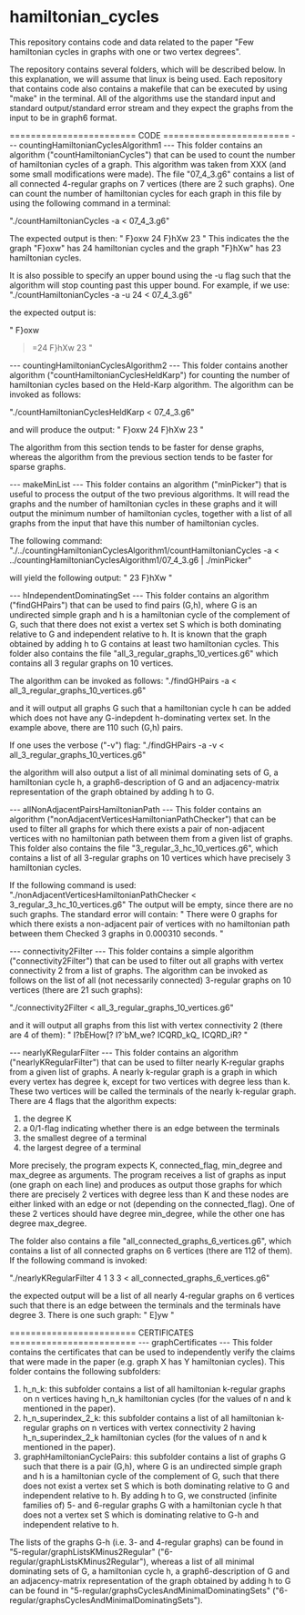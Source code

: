 # hamiltonian_cycles
This repository contains code and data related to the paper "Few hamiltonian cycles in graphs with one or two vertex degrees".

The repository contains several folders, which will be described below. In this explanation, we will assume that linux is being used. Each repository that contains code also contains a makefile that can be executed by using "make" in the terminal. All of the algorithms use the standard input and standard output/standard error stream and they expect the graphs from the input to be in graph6 format.


======================== CODE ========================
--- countingHamiltonianCyclesAlgorithm1 ---
This folder contains an algorithm ("countHamiltonianCycles") that can be used to count the number of hamiltonian cycles of a graph. This algorithm was taken from XXX (and some small modifications were made). The file "07_4_3.g6" contains a list of all connected 4-regular graphs on 7 vertices (there are 2 such graphs). One can count the number of hamiltonian cycles for each graph in this file by using the following command in a terminal:

"./countHamiltonianCycles -a < 07_4_3.g6"

The expected output is then:
"
F}oxw
24
F}hXw
23
"
This indicates the the graph "F}oxw" has 24 hamiltonian cycles and the graph "F}hXw" has 23 hamiltonian cycles.

It is also possible to specify an upper bound using the -u flag such that the algorithm will stop counting past this upper bound. For example, if we use:
"./countHamiltonianCycles -a -u 24 < 07_4_3.g6"

the expected output is:

"
F}oxw
>=24
F}hXw
23
"

--- countingHamiltonianCyclesAlgorithm2 ---
This folder contains another algorithm ("countHamiltonianCyclesHeldKarp") for counting the number of hamiltonian cycles based on the Held-Karp algorithm. The algorithm can be invoked as follows:

"./countHamiltonianCyclesHeldKarp < 07_4_3.g6"
 
and will produce the output:
"
F}oxw
24
F}hXw
23
"

The algorithm from this section tends to be faster for dense graphs, whereas the algorithm from the previous section tends to be faster for sparse graphs.

--- makeMinList ---
This folder contains an algorithm ("minPicker") that is useful to process the output of the two previous algorithms. It will read the graphs and the number of hamiltonian cycles in these graphs and it will output the minimum number of hamiltonian cycles, together with a list of all graphs from the input that have this number of hamiltonian cycles.

The following command:
"./../countingHamiltonianCyclesAlgorithm1/countHamiltonianCycles -a < ../countingHamiltonianCyclesAlgorithm1/07_4_3.g6 | ./minPicker"

will yield the following output:
"
23
F}hXw
"

--- hIndependentDominatingSet ---
This folder contains an algorithm ("findGHPairs") that can be used to find pairs (G,h), where G is an undirected simple graph and h is a hamiltonian cycle of the complement of G, such that there does not exist a vertex set S which is both dominating relative to G and independent relative to h. It is known that the graph obtained by adding h to G contains at least two hamiltonian cycles. This folder also contains the file "all_3_regular_graphs_10_vertices.g6" which contains all 3 regular graphs on 10 vertices.

The algorithm can be invoked as follows:
"./findGHPairs -a < all_3_regular_graphs_10_vertices.g6"

and it will output all graphs G such that a hamiltonian cycle h can be added which does not have any G-indepdent h-dominating vertex set. In the example above, there are 110 such (G,h) pairs.

If one uses the verbose ("-v") flag:
"./findGHPairs -a -v < all_3_regular_graphs_10_vertices.g6"

the algorithm will also output a list of all minimal dominating sets of G, a hamiltonian cycle h, a graph6-description of G and an adjacency-matrix representation of the graph obtained by adding h to G.

--- allNonAdjacentPairsHamiltonianPath ---
This folder contains an algorithm ("nonAdjacentVerticesHamiltonianPathChecker") that can be used to filter all graphs for which there exists a pair of non-adjacent vertices with no hamiltonian path between them from a given list of graphs. This folder also contains the file "3_regular_3_hc_10_vertices.g6", which contains a list of all 3-regular graphs on 10 vertices which have precisely 3 hamiltonian cycles.

If the following command is used:
"./nonAdjacentVerticesHamiltonianPathChecker < 3_regular_3_hc_10_vertices.g6"
The output will be empty, since there are no such graphs.  The standard error will contain:
"
There were 0 graphs for which there exists a non-adjacent pair of vertices with no hamiltonian path between them
Checked 3 graphs in 0.000310 seconds.
"
 
--- connectivity2Filter ---
This folder contains a simple algorithm ("connectivity2Filter") that can be used to filter out all graphs with vertex connectivity 2 from a list of graphs. The algorithm can be invoked as follows on the list of all (not necessarily connected) 3-regular graphs on 10 vertices (there are 21 such graphs):

"./connectivity2Filter < all_3_regular_graphs_10_vertices.g6"

and it will output all graphs from this list with vertex connectivity 2 (there are 4 of them):
"
I?bEHow[?
I?`bM_we?
ICQRD_kQ_
ICQRD_iR?
"

--- nearlyKRegularFilter ---
This folder contains an algorithm ("nearlyKRegularFilter") that can be used to filter nearly K-regular graphs from a given list of graphs. A nearly k-regular graph is a graph in which every vertex has degree k, except for two vertices with degree less than k. These two vertices will be called the terminals of the nearly k-regular graph. There are 4 flags that the algorithm expects:
1) the degree K
2) a 0/1-flag indicating whether there is an edge between the terminals
3) the smallest degree of a terminal
4) the largest degree of a terminal

More precisely, the program expects K, connected_flag, min_degree and max_degree as arguments.
The program receives a list of graphs as input (one graph on each line) and produces as output those graphs for which there are precisely 2 vertices with degree less than K and these nodes are either linked with an edge or not (depending on the connected_flag). One of these 2 vertices should have degree min_degree, while the other one has degree max_degree.

The folder also contains a file "all_connected_graphs_6_vertices.g6", which contains a list of all connected graphs on 6 vertices (there are 112 of them). If the following command is invoked:

"./nearlyKRegularFilter 4 1 3 3 < all_connected_graphs_6_vertices.g6"

the expected output will be a list of all nearly 4-regular graphs on 6 vertices such that there is an edge between the terminals and the terminals have degree 3. There is one such graph:
"
E]yw
"

======================== CERTIFICATES ========================
--- graphCertificates ---
This folder contains the certificates that can be used to independently verify the claims that were made in the paper (e.g. graph X has Y hamiltonian cycles). This folder contains the following subfolders:
1) h_n_k: this subfolder contains a list of all hamiltonian k-regular graphs on n vertices having h_n_k hamiltonian cycles (for the values of n and k mentioned in the paper).
2) h_n_superindex_2_k: this subfolder contains a list of all hamiltonian k-regular graphs on n vertices with vertex connectivity 2 having h_n_superindex_2_k hamiltonian cycles (for the values of n and k mentioned in the paper).
3) graphHamiltonianCyclePairs: this subfolder contains a list of graphs G such that there is a pair (G,h), where G is an undirected simple graph and h is a hamiltonian cycle of the complement of G, such that there does not exist a vertex set S which is both dominating relative to G and independent relative to h. By adding h to G, we constructed (infinite families of) 5- and 6-regular graphs G with a hamiltonian cycle h that does not a vertex set S which is dominating relative to G-h and independent relative to h. 

The lists of the graphs G-h (i.e. 3- and 4-regular graphs) can be found in "5-regular/graphListsKMinus2Regular" ("6-regular/graphListsKMinus2Regular"), whereas a list of all minimal dominating sets of G, a hamiltonian cycle h, a graph6-description of G and an adjacency-matrix representation of the graph obtained by adding h to G can be found in "5-regular/graphsCyclesAndMinimalDominatingSets" ("6-regular/graphsCyclesAndMinimalDominatingSets").
